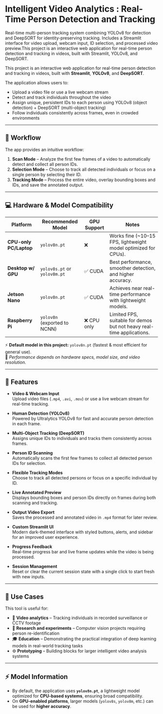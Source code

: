 # Intelligent Video Analytics : Real-Time Person Detection and Tracking
Real-time multi-person tracking system combining YOLOv8 for detection and DeepSORT for identity-preserving tracking. Includes a Streamlit interface for video upload, webcam input, ID selection, and processed video preview.This project is an interactive web application for real-time person detection and tracking in videos, built with Streamlit, YOLOv8, and DeepSORT.

This project is an interactive web application for real-time person detection and tracking in videos, built with **Streamlit**, **YOLOv8**, and **DeepSORT**.

The application allows users to:
- Upload a video file or use a live webcam stream  
- Detect and track individuals throughout the video  
- Assign unique, persistent IDs to each person using YOLOv8 (object detection) + DeepSORT (multi-object tracking)  
- Follow individuals consistently across frames, even in crowded environments  

---

## 🚀 Workflow

The app provides an intuitive workflow:

1. **Scan Mode** – Analyze the first few frames of a video to automatically detect and collect all person IDs.  
2. **Selection Mode** – Choose to track all detected individuals or focus on a single person by selecting their ID.  
3. **Tracking Mode** – Process the entire video, overlay bounding boxes and IDs, and save the annotated output.
   
---

## 💻 Hardware & Model Compatibility

| Platform              | Recommended Model            | GPU Support | Notes                                                                 |
|-----------------------|------------------------------|-------------|----------------------------------------------------------------------|
| **CPU-only PC/Laptop** | `yolov8n.pt`                 | ❌          | Works fine (~10–15 FPS, lightweight model optimized for CPUs).        |
| **Desktop w/ GPU**     | `yolov8s.pt` or `yolov8m.pt` | ✅ CUDA     | Best performance, smoother detection, and higher accuracy.            |
| **Jetson Nano**        | `yolov8n.pt`                 | ✅ CUDA     | Achieves near real-time performance with lightweight models.          |
| **Raspberry Pi**       | `yolov8n` (exported to NCNN) | ❌ CPU only | Limited FPS, suitable for demos but not heavy real-time applications. |

⚡ **Default model in this project:** `yolov8n.pt` (fastest & most efficient for general use).  
📌 *Performance depends on hardware specs, model size, and video resolution.*

---

## 🎨 Features

- **Video & Webcam Input**  
    Upload video files (`.mp4`, `.avi`, `.mov`) or use a live webcam stream for real-time tracking.  

- **Human Detection (YOLOv8)**  
    Powered by Ultralytics YOLOv8 for fast and accurate person detection in each frame.  

- **Multi-Object Tracking (DeepSORT)**  
    Assigns unique IDs to individuals and tracks them consistently across frames.  

- **Person ID Scanning**  
   Automatically scans the first few frames to collect all detected person IDs for selection.  

- **Flexible Tracking Modes**  
    Choose to track all detected persons or focus on a specific individual by ID.  

- **Live Annotated Preview**  
    Displays bounding boxes and person IDs directly on frames during both scanning and tracking.  

- **Output Video Export**  
    Saves the processed and annotated video in `.mp4` format for later review.  

- **Custom Streamlit UI**  
    Modern dark-themed interface with styled buttons, alerts, and sidebar for an improved user experience.  

- **Progress Feedback**  
   Real-time progress bar and live frame updates while the video is being processed.  

- **Session Management**  
    Reset or clear the current session state with a single click to start fresh with new inputs.  
  

---

## 🔧 Use Cases

This tool is useful for:

- 🎥 **Video analytics** – Tracking individuals in recorded surveillance or CCTV footage  
- 🧪 **Research and experiments** – Computer vision projects requiring person re-identification  
- 🎓 **Education** – Demonstrating the practical integration of deep learning models in real-world tracking tasks  
- ⚙️ **Prototyping** – Building blocks for larger intelligent video analysis systems  

---

## ⚡ Model Information

- By default, the application uses **`yolov8n.pt`**, a lightweight model optimized for **CPU-based systems**, ensuring broad compatibility.  
- On **GPU-enabled platforms**, larger models (`yolov8s`, `yolov8m`, etc.) can be used for **higher accuracy**.  


